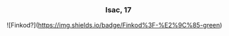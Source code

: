 
<div>
        <h3 align="center">Isac, 17</h3>
</div>
    
!\[Finkod?](https://img.shields.io/badge/Finkod%3F-%E2%9C%85-green)
    
